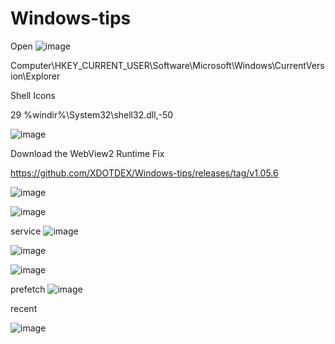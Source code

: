 # Windows-tips
Open
![image](https://github.com/user-attachments/assets/c22aed22-420b-4b31-9f72-0063d66f92b7)


Computer\HKEY_CURRENT_USER\Software\Microsoft\Windows\CurrentVersion\Explorer

Shell Icons

29
%windir%\System32\shell32.dll,-50

![image](https://github.com/user-attachments/assets/98b56a93-1757-420c-a277-cc4c694c4d16)





Download the WebView2 Runtime Fix 

https://github.com/XDOTDEX/Windows-tips/releases/tag/v1.05.6

![image](https://github.com/user-attachments/assets/0ae274c5-71cc-462b-989d-b376c0b45d61)


![image](https://github.com/user-attachments/assets/07c38516-ede2-4e91-a842-ae6e87e1f1fe)




service
![image](https://github.com/user-attachments/assets/8e3ec6e4-1f34-4997-8c24-7566d044065a)

![image](https://github.com/user-attachments/assets/fd9a1d08-765b-4244-b8e5-a2491efbde5e)

![image](https://github.com/user-attachments/assets/66671152-bc7a-4a17-bc2d-a85f4df6795d)

prefetch
![image](https://github.com/user-attachments/assets/d6e374c8-d987-4c4d-baaa-c9d9aeab30c9)


recent

![image](https://github.com/user-attachments/assets/add20236-f558-4f61-98b6-6fd0af4d3c1c)



